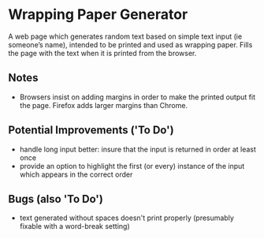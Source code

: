 # Wrapping Paper Generator

A web page which generates random text based on simple text input (ie someone’s
name), intended to be printed and used as wrapping paper. Fills the page with
the text when it is printed from the browser.

## Notes

* Browsers insist on adding margins in order to make the printed output fit the page.
  Firefox adds larger margins than Chrome.

## Potential Improvements ('To Do')

* handle long input better: insure that the input is returned in order at least once
* provide an option to highlight the first (or every) instance of the input
  which appears in the correct order

## Bugs (also 'To Do')

* text generated without spaces doesn't print properly (presumably fixable
  with a word-break setting)
